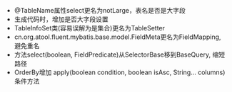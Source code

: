 - @TableName属性select更名为notLarge，表名是否是大字段
- 生成代码时，增加是否大字段设置
- TableInfoSet类(容易误解为是集合)更名为TableSetter
- cn.org.atool.fluent.mybatis.base.model.FieldMeta更名为FieldMapping, 避免重名
- 方法select(boolean, FieldPredicate)从SelectorBase移到BaseQuery, 缩短路径
- OrderBy增加 apply(boolean condition, boolean isAsc, String... columns)条件方法

